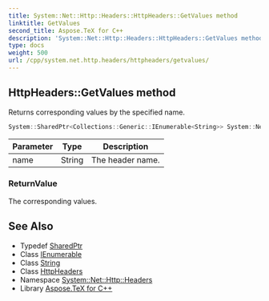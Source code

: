 ```yaml
---
title: System::Net::Http::Headers::HttpHeaders::GetValues method
linktitle: GetValues
second_title: Aspose.TeX for C++
description: 'System::Net::Http::Headers::HttpHeaders::GetValues method. Returns corresponding values by the specified name in C++.'
type: docs
weight: 500
url: /cpp/system.net.http.headers/httpheaders/getvalues/
---
```

## HttpHeaders::GetValues method


Returns corresponding values by the specified name.

```cpp
System::SharedPtr<Collections::Generic::IEnumerable<String>> System::Net::Http::Headers::HttpHeaders::GetValues(String name)
```


| Parameter | Type | Description |
| --- | --- | --- |
| name | String | The header name. |

### ReturnValue

The corresponding values.

## See Also

* Typedef [SharedPtr](../../../system/sharedptr/)
* Class [IEnumerable](../../../system.collections.generic/ienumerable/)
* Class [String](../../../system/string/)
* Class [HttpHeaders](../)
* Namespace [System::Net::Http::Headers](../../)
* Library [Aspose.TeX for C++](../../../)
